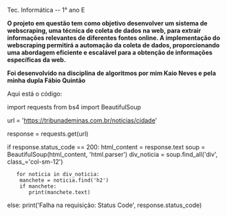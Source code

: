 Tec. Informática -- 1° ano E 

**O projeto em questão tem como objetivo desenvolver um sistema de webscraping, uma técnica de coleta de dados na web, para extrair informações relevantes de diferentes fontes online. A implementação do webscraping permitirá a automação da coleta de dados, proporcionando uma abordagem eficiente e escalável para a obtenção de informações específicas da web.**

**Foi desenvolvido na disciplina de algoritmos por mim Kaio Neves e pela minha dupla Fábio Quintão**

Aqui está o código:

import requests
from bs4 import BeautifulSoup


url = 'https://tribunademinas.com.br/noticias/cidade'


response = requests.get(url)


if response.status_code == 200:
       html_content = response.text
       soup = BeautifulSoup(html_content, 'html.parser')
       div_noticia =  soup.find_all('div', class_='col-sm-12')

       for noticia in div_noticia:
        manchete = noticia.find('h2')
        if manchete:
           print(manchete.text)
else:
       print('Falha na requisição: Status Code', response.status_code)
              
